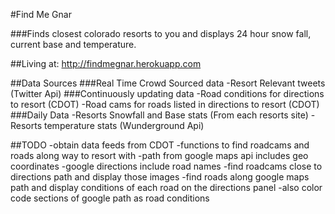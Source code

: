 #Find Me Gnar

###Finds closest colorado resorts to you and displays 24 hour snow fall, current base and temperature.

##Living at: http://findmegnar.herokuapp.com



##Data Sources
###Real Time Crowd Sourced data
-Resort Relevant tweets (Twitter Api)
###Continuously updating data
-Road conditions for directions to resort (CDOT)
-Road cams for roads listed in directions to resort (CDOT)
###Daily Data
-Resorts Snowfall and Base stats (From each resorts site)
-Resorts temperature stats (Wunderground Api)

##TODO
-obtain data feeds from CDOT
-functions to find roadcams and roads along way to resort with
  -path from google maps api includes geo coordinates
  -google directions include road names
  -find roadcams close to directions path and display those images
  -find roads along google maps path and display conditions of each road on the directions panel
  -also color code sections of google path as road conditions
